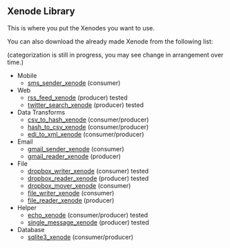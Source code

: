 ## Xenode Library

This is where you put the Xenodes you want to use.

You can also download the already made Xenode from the following list: 

(categorization is still in progress, you may see change in arrangement over time.)

* Mobile
  * [sms_sender_xenode](https://github.com/Nodally/sms_sender_xenode) (consumer)
* Web
  * [rss_feed_xenode](https://github.com/Nodally/rss_feed_xenode) (producer) tested
  * [twitter_search_xenode](https://github.com/Nodally/twitter_search_xenode) (producer) tested
* Data Transforms
  * [csv_to_hash_xenode](https://github.com/Nodally/csv_to_hash_xenode) (consumer/producer)
  * [hash_to_csv_xenode](https://github.com/Nodally/hash_to_csv_xenode) (consumer/producer)
  * [edi_to_xml_xenode](https://github.com/Nodally/edi_to_xml_xenode) (consumer/producer)
* Email
  * [gmail_sender_xenode](https://github.com/Nodally/gmail_sender_xenode) (consumer)
  * [gmail_reader_xenode](https://github.com/Nodally/gmail_reader_xenode) (producer)
* File
  * [dropbox_writer_xenode](https://github.com/Nodally/dropbox_writer_xenode) (consumer) tested
  * [dropbox_reader_xenode](https://github.com/Nodally/dropbox_reader_xenode) (producer) tested
  * [dropbox_mover_xenode](https://github.com/Nodally/dropbox_mover_xenode) (consumer)
  * [file_writer_xenode](https://github.com/Nodally/file_writer_xenode) (consumer)
  * [file_reader_xenode](https://github.com/Nodally/file_reader_xenode) (producer)
* Helper
  * [echo_xenode](https://github.com/Nodally/echo_xenode) (consumer/producer) tested
  * [single_message_xenode](https://github.com/Nodally/single_message_xenode) (producer) tested
* Database
  * [sqlite3_xenode](https://github.com/Nodally/sqlite3_xenode) (consumer/producer)
 
